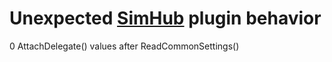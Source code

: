 # Unexpected [SimHub](https://github.com/SHWotever/SimHub/issues/1240) plugin behavior
 0 AttachDelegate() values after ReadCommonSettings()
